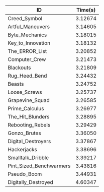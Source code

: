|ID|Time(s)|
|-|-|
|Creed_Symbol|3.12674|
|Artful_Maneuvers|3.14605|
|Byte_Mechanics|3.18015|
|Key_to_Innovation|3.18132|
|The_ERROR_List|3.20852|
|Computer_Crew|3.21473|
|Blackouts|3.21809|
|Rug_Heed_Bend|3.24432|
|Beasts|3.24752|
|Loose_Screws|3.25737|
|Grapevine_Squad|3.26585|
|Prime_Calculus|3.26977|
|The_Hit_Blunders|3.28895|
|Rebooting_Rebels|3.29429|
|Gonzo_Brutes|3.36050|
|Digital_Destroyers|3.37867|
|Hackerjacks|3.38696|
|Smalltalk_Dribble|3.39217|
|Pint_Sized_Benchwarmers|3.43816|
|Pseudo_Boom|3.44931|
|Digitally_Destroyed|4.60347|
